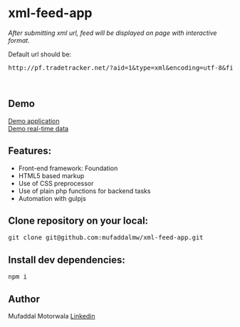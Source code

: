# xml-feed-app
<p><em>After submitting xml url, feed will be displayed on page with interactive format.</em></p>

Default url should be:<br>
<pre>http://pf.tradetracker.net/?aid=1&type=xml&encoding=utf-8&fid=251713&categoryType=2&additionalType=2&limit=10</pre><br>

## Demo
<a href="http://rbbiapps.com/test/xml-app/" target="_blank">Demo application</a><br>
<a href="#" target="_blank">Demo real-time data</a>

## Features:
- Front-end framework: Foundation
- HTML5 based markup
- Use of CSS preprocessor
- Use of plain php functions for backend tasks
- Automation with gulpjs

## Clone repository on your local:
<pre>git clone git@github.com:mufaddalmw/xml-feed-app.git</pre>

## Install dev dependencies:
<pre>npm i</pre>

## Author
Mufaddal Motorwala
<a href="https://www.linkedin.com/in/mufaddalmw/" target="_blank">Linkedin</a>
